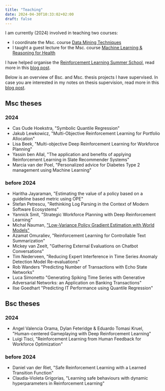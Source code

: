 ```yaml
---
title: "Teaching"
date: 2024-04-30T10:33:02+02:00
draft: false
---
```

I am currently (2024) involved in teaching two courses:
* I coordinate the Msc. course [Data Mining Techniques](https://studiegids.vu.nl/en/courses/2023-2024/X_400108#/)
* I taught a guest lecture for the Msc. course [Machine Learning & Reasoning for Health](https://studiegids.vu.nl/EN/courses/2023-2024/XM_0102#/)

I have helped organise the [Reinforcement Learning Summer School](https://rlsummerschool.com/), read more in this [blog post](http://localhost:1313/posts/reinforcement-learning-summer-school/).

Below is an overview of Bsc. and Msc. thesis projects I have supervised.
In case you are interested in my notes on thesis supervision, read more in this [blog post](/posts/student_supervision/).

## Msc theses
### 2024
* Cas Oude Hoekstra, "Symbolic Quantile Regression"
* Jakub Lewkowicz, "Multi-Objective Reinforcement Learning for Portfolio Allocation"
* Lisa Beek, "Multi-objective Deep Reinforcement Learning for Workforce Planning"
* Yassin ben Allal, "The application and benefits of applying Reinforcement Learning in Slate Recommender Systems"
* Marcia van der Poel, "Personalized advice for Diabetes Type 2 management using Machine Learning"

### before 2024
* Haritha Jayaraman, "Estimating the value of a policy based on a guideline based metric using OPE"
* Stefan Petrescu, "Rethinking Log Parsing in the Context of Modern Software Ecosystems"
* Yannick Smit, "Strategic Workforce Planning with Deep Reinforcement Learning"
* Michal Nauman, ["Low-Variance Policy Gradient Estimation with World Models"](https://arxiv.org/abs/2010.15622)
* Azamat Omuraliev, "Reinforcement Learning for Controllable Text Summarization"
* Mickey van Zeelt, "Gathering External Evaluations on Chatbot Conversations"
* Tim Nederveen, "Reducing Expert Interference in Time Series Anomaly Detection Model Re-evaluations"
* Rob Wanders "Predicting Number of Transactions with Echo State Networks"
* Luca Simonetto "Generating Spiking Time Series with Generative Adversarial Networks: an Application on Banking Transactions"
* Ilse Goedhart "Predicting IT Performance using Quantile Regression"

## Bsc theses
### 2024
* Angel Valencia Orama, Dylan Feteridge & Eduardo Tomasi Kruel, "Human-centered Gameplaying with Deep Reinforcement Learning"
* Luigi Tisci, "Reinforcement Learning from Human Feedback for Workforce Optimization"

### before 2024
* Daniel van der Riet, "Safe Reinforcement Learning with a Learned Transition Function"
* Claudia-Violeta Grigorias, "Learning safe behaviours with dynamic hyperparameters in Reinforcement Learning"
